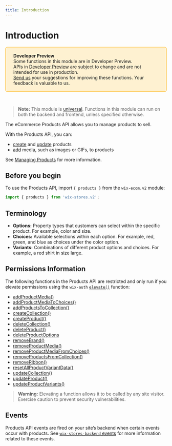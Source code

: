 ```yaml
---
title: Introduction
---
```


# Introduction

<div style="background-color: #FEF1D1; padding: 18px 24px; border-radius: 6px; border: 1px solid #FDB10C; box-sizing: border-box; display: inline-block">
    <b>Developer Preview</b>
    <br/>
    <span>Some functions in this module are in Developer Preview.<br/> APIs in <a href="https://www.wix.com/velo/reference/api-overview/developer-preview"> Developer Preview</a> are subject to change and are not intended for use in production.<br/><a href="mailto:velo-preview-feedback@wix.com">Send us</a> your suggestions for improving these functions. Your feedback is valuable to us.</span>
</div>

&nbsp;
> **Note:**
> This module is [universal](/api-overview/api-versions#universal-modules). Functions in this module can run on both the backend and frontend, unless specified otherwise.

The eCommerce Products API allows you to manage products to sell.  

With the Products API, you can:
- [create](#createproduct) and [update](#updateproduct) products
- [add](#addproductmedia) media, such as images or GIFs, to products  

See [Managing Products](https://support.wix.com/en/managing-products-and-categories) for more information.  

## Before you begin

To use the Products API, import `{ products }` from the `wix-ecom.v2` module:
```js
import { products } from 'wix-stores.v2';
```

## Terminology
+ **Options:** Property types that customers can select within the specific product. For example, color and size.
+ **Choices:** Available selections within each option. For example, red, green, and blue as choices under the color option.
+ **Variants:** Combinations of different product options and choices. For example, a red shirt in size large.

## Permissions Information
The following functions in the Products API are restricted and only run if you elevate permissions using the `wix-auth` [`elevate()`](https://www.wix.com/velo/reference/wix-auth/elevate) function:

+ [addProductMedia()](#addproductmedia)
+ [addProductMediaToChoices()](#addproductmediatochoices)
+ [addProductsToCollection()](#addproductstocollection)
+ [createCollection()](#createcollection)
+ [createProduct()](#createproduct)
+ [deleteCollection()](#deletecollection)
+ [deleteProduct()](#deleteproduct)
+ [deleteProductOptions](#deleteproductoptions)
+ [removeBrand()](#removebrand)
+ [removeProductMedia()](#removeproductmedia)
+ [removeProductMediaFromChoices()](#removeproductmediafromchoices)
+ [removeProductsFromCollection()](#removeproductsfromcollection)
+ [removeRibbon()](#removeribbon)
+ [resetAllProductVariantData()](#resetallproductvariantdata)
+ [updateCollection()](#updatecollection)
+ [updateProduct()](#updateproduct)
+ [updateProductVariants()](#updateproductvariants)

<blockquote class='warning'>
<p><strong>Warning:</strong> Elevating a function allows it to be called by any site visitor. Exercise caution to prevent security vulnerabilities.</p>
</blockquote>

## Events

Products API events are fired on your site’s backend when certain events occur with products.
See [`wix-stores-backend` events](https://www.wix.com/velo/reference/wix-stores-backend/events) 
for more information related to these events.
